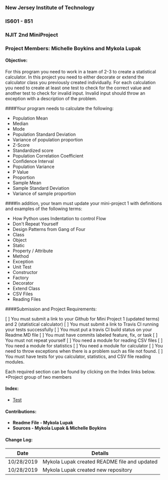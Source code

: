 ### New Jersey Institute of Technology
### IS601 - 851
### NJIT 2nd MiniProject
### Project Members: Michelle Boykins and Mykola Lupak
#### Objective:
For this program you need to work in a team of 2-3 to create a statistical calculator. In this project you need to either decorate or extend the calculator class you previously created individually. For each calculation you need to create at least one test to check for the correct value and another test to check for invalid input. Invalid input should throw an exception with a description of the problem.

####Your program needs to calculate the following:

* Population Mean
* Median
* Mode
* Population Standard Deviation
* Variance of population proportion
* Z-Score
* Standardized score
* Population Correlation Coefficient
* Confidence Interval
* Population Variance
* P Value
* Proportion
* Sample Mean
* Sample Standard Deviation
* Variance of sample proportion

####In addition, your team must update your mini-project 1 with definitions and examples of the following terms:

* How Python uses Indentation to control Flow
* Don't Repeat Yourself
* Design Patterns from Gang of Four
* Class
* Object
* Static
* Property / Attribute
* Method
* Exception
* Unit Test
* Constructor
* Factory
* Decorator
* Extend Class
* CSV Files
* Reading Files

####Submission  and Project Requirements:

[ ] You must submit a link to your Github for Mini Project 1 (updated terms) and 2 (statistical calculator)
[ ] You must submit a link to Travis CI running your tests successfully
[ ] You must put a travis CI build status on your Readme.MD file
[ ] You must have commits labeled feature, fix, or task
[ ] You must not repeat yourself
[ ] You need a module for reading CSV files
[ ] You need a module for statistics
[ ] You need a module for calculator
[ ] You need to throw exceptions when there is a problem such as file not found.
[ ] You must have tests for you calculator, statistics, and CSV file reading modules.   

Each required section can be found by clicking on the Index links below.</br> 
*Project group of two members

#### Index:
* [Test](/test.md)
 <a name="contributions">
 
#### Contributions:
- **Readme File - Mykola Lupak**
- **Sources - Mykola Lupak & Michelle Boykins**

<a name="changelog">
 
#### Change Log:
|  Date  | Details  |  
|---|---|
|  10/28/2019  | Mykola Lupak created README file and updated | 
|  10/28/2019  | Mykola Lupak created new repository |  

